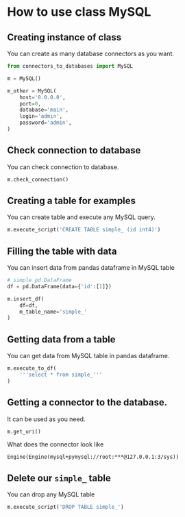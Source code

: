 # How to use class MySQL

## Creating instance of class

You can create as many database connectors as you want.

```python
from connectors_to_databases import MySQL

m = MySQL()

m_other = MySQL(
    host='0.0.0.0',
    port=0,
    database='main',
    login='admin',
    password='admin',
)
```

## Check connection to database

You can check connection to database.

```python
m.check_connection()
```

## Creating a table for examples

You can create table and execute any MySQL query.

```python
m.execute_script('CREATE TABLE simple_ (id int4)')
```

## Filling the table with data

You can insert data from pandas dataframe in MySQL table

```python
# simple pd.DataFrame
df = pd.DataFrame(data={'id':[1]})

m.insert_df(
    df=df,
    m_table_name='simple_'
)
```

## Getting data from a table

You can get data from MySQL table in pandas dataframe.

```python
m.execute_to_df(
    '''select * from simple_'''
)
```

## Getting a connector to the database.

It can be used as you need.

```python
m.get_uri()
```

What does the connector look like

```log
Engine(Engine(mysql+pymysql://root:***@127.0.0.1:3/sys))
```

## Delete our `simple_` table

You can drop any MySQL table

```python
m.execute_script('DROP TABLE simple_')
```